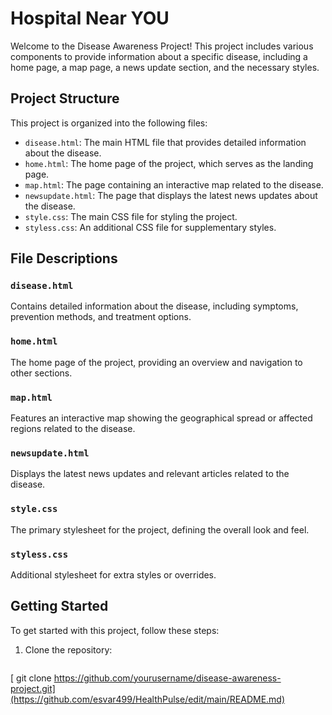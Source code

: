 # Hospital Near YOU

Welcome to the Disease Awareness Project! This project includes various components to provide information about a specific disease, including a home page, a map page, a news update section, and the necessary styles.

## Project Structure

This project is organized into the following files:

- `disease.html`: The main HTML file that provides detailed information about the disease.
- `home.html`: The home page of the project, which serves as the landing page.
- `map.html`: The page containing an interactive map related to the disease.
- `newsupdate.html`: The page that displays the latest news updates about the disease.
- `style.css`: The main CSS file for styling the project.
- `styless.css`: An additional CSS file for supplementary styles.

## File Descriptions

### `disease.html`
Contains detailed information about the disease, including symptoms, prevention methods, and treatment options.

### `home.html`
The home page of the project, providing an overview and navigation to other sections.

### `map.html`
Features an interactive map showing the geographical spread or affected regions related to the disease.

### `newsupdate.html`
Displays the latest news updates and relevant articles related to the disease.

### `style.css`
The primary stylesheet for the project, defining the overall look and feel.

### `styless.css`
Additional stylesheet for extra styles or overrides.

## Getting Started

To get started with this project, follow these steps:

1. Clone the repository:
   ```bash
  [ git clone https://github.com/yourusername/disease-awareness-project.git](https://github.com/esvar499/HealthPulse/edit/main/README.md)
